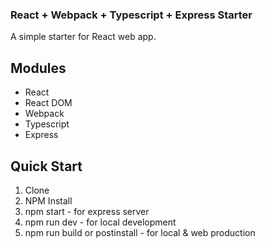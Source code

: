 ### React + Webpack + Typescript + Express Starter
A simple starter for React web app.

## Modules
- React
- React DOM
- Webpack
- Typescript
- Express

## Quick Start
1. Clone
2. NPM Install
3. npm start - for express server
4. npm run dev - for local development
5. npm run build or postinstall - for local & web production 